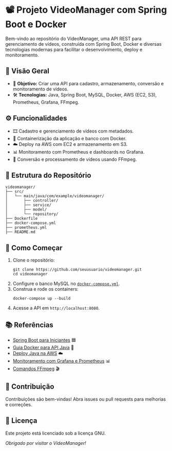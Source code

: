 
# 📽️ Projeto VideoManager com Spring Boot e Docker

Bem-vindo ao repositório do VideoManager, uma API REST para gerenciamento de vídeos, construída com Spring Boot, Docker e diversas tecnologias modernas para facilitar o desenvolvimento, deploy e monitoramento.

## 🧩 Visão Geral

* 🚀 **Objetivo:** Criar uma API para cadastro, armazenamento, conversão e monitoramento de vídeos.
* 🛠️ **Tecnologias:** Java, Spring Boot, MySQL, Docker, AWS (EC2, S3), Prometheus, Grafana, FFmpeg.


## ⚙️ Funcionalidades

* 🎞️ Cadastro e gerenciamento de vídeos com metadados.
* 🐳 Containerização da aplicação e banco com Docker.
* ☁️ Deploy na AWS com EC2 e armazenamento em S3.
* 📊 Monitoramento com Prometheus e dashboards no Grafana.
* 🔄 Conversão e processamento de vídeos usando FFmpeg.


## 📂 Estrutura do Repositório

```
videomanager/
├── src/
│   └── main/java/com/example/videomanager/
│       ├── controller/
│       ├── service/
│       ├── model/
│       └── repository/
├── Dockerfile
├── docker-compose.yml
├── prometheus.yml
├── README.md
```

## 🚀 Como Começar

1. Clone o repositório:
   ```
   git clone https://github.com/seuusuario/videomanager.git
   cd videomanager
   ```
3. Configure o banco MySQL no [`docker-compose.yml`](https://docker-compose.yml).  
4. Construa e rode os containers:
   ```
   docker-compose up --build
   ```
6. Acesse a API em `http://localhost:8080`.

## 📚 Referências

* [Spring Boot para Iniciantes](https://douglasnickson.com.br/2025/09/14/spring-boot-para-iniciantes-construindo-apis-rest-do-zero/) 🟦  
* [Guia Docker para API Java](https://dev.to/diegobrandao/guia-passo-a-passo-deploy-de-uma-api-rest-java-no-docker-33mp) 🐳  
* [Deploy Java na AWS](https://comoprogramarjava.com.br/deploy-de-aplicacoes-java-na-aws/) ☁️  
* [Monitoramento com Grafana e Prometheus](https://codeinloop.com.br/fazendo-monitoramento-de-suas-apps-com-grafana-prometheus-via-docker/) 📊  
* [Comandos FFmpeg](https://mundobytes.com/pt/Comandos-pr%C3%A1ticos-com-FFMPEG-para-converter-formatos-no-Linux/) 🎬  


## 🤝 Contribuição

Contribuições são bem-vindas! Abra issues ou pull requests para melhorias e correções.

## 📄 Licença

Este projeto está licenciado sob a licença GNU.

*Obrigado por visitar o VideoManager!*
